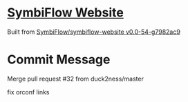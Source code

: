 # [SymbiFlow Website](https://symbiflow.github.io)

Built from [SymbiFlow/symbiflow-website v0.0-54-g7982ac9](https://github.com/SymbiFlow/symbiflow-website/commit/7982ac9d0f343f5b9372e165a70b6fb017ef04f4)

# Commit Message

Merge pull request #32 from duck2ness/master

fix orconf links
